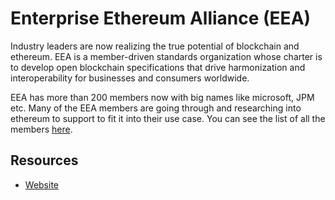 # Enterprise Ethereum Alliance (EEA)

Industry leaders are now realizing the true potential of blockchain and ethereum. EEA is a member-driven standards organization whose charter is to develop open blockchain specifications that drive harmonization and interoperability for businesses and consumers worldwide.

EEA has more than 200 members now with big names like microsoft, JPM etc. Many of the EEA members are going through and researching into ethereum to support to fit it into their use case. You can see the list of all the members [here](https://entethalliance.org/members/).

## Resources

* [Website](https://entethalliance.org/)
